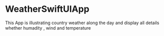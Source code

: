 # WeatherSwiftUIApp
 This App is illustrating country weather along the day and display all details whether humadity , wind and temperature 
